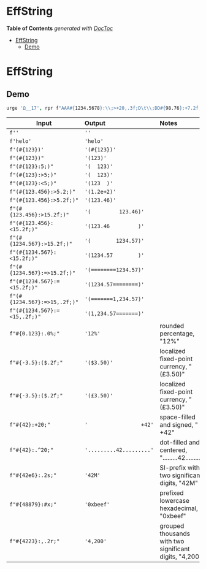 

# EffString

<!-- START doctoc generated TOC please keep comment here to allow auto update -->
<!-- DON'T EDIT THIS SECTION, INSTEAD RE-RUN doctoc TO UPDATE -->
**Table of Contents**  *generated with [DocToc](https://github.com/thlorenz/doctoc)*

- [EffString](#effstring)
  - [Demo](#demo)

<!-- END doctoc generated TOC please keep comment here to allow auto update -->



# EffString

## Demo

```coffee
urge 'Ω__17', rpr f"AAA#{1234.5678}:\\;>+20,.3f;D\t\\;DD#{98.76}:+7.2f;ZZZ"
```


| Input                        | Output                   | Notes                                                  |
| ---                          | :---------               | :----------                                            |
| `f''`                        | `''`                     |                                                        |
| `f'helo'`                    | `'helo'`                 |                                                        |
| `f'(#{123})'`                | `'(#{123})'`             |                                                        |
| `f"(#{123})"`                | `'(123)'`                |                                                        |
| `f"(#{123}:5;)"`             | `'(  123)'`              |                                                        |
| `f"(#{123}:>5;)"`            | `'(  123)'`              |                                                        |
| `f"(#{123}:<5;)"`            | `'(123  )'`              |                                                        |
| `f"(#{123.456}:>5.2;)"`      | `'(1.2e+2)'`             |                                                        |
| `f"(#{123.456}:>5.2f;)"`     | `'(123.46)'`             |                                                        |
| `f"(#{123.456}:>15.2f;)"`    | `'(         123.46)'`    |                                                        |
| `f"(#{123.456}:<15.2f;)"`    | `'(123.46         )'`    |                                                        |
| `f"(#{1234.567}:>15.2f;)"`   | `'(        1234.57)'`    |                                                        |
| `f"(#{1234.567}:<15.2f;)"`   | `'(1234.57        )'`    |                                                        |
| `f"(#{1234.567}:=>15.2f;)"`  | `'(========1234.57)'`    |                                                        |
| `f"(#{1234.567}:=<15.2f;)"`  | `'(1234.57========)'`    |                                                        |
| `f"(#{1234.567}:=>15,.2f;)"` | `'(=======1,234.57)'`    |                                                        |
| `f"(#{1234.567}:=<15,.2f;)"` | `'(1,234.57=======)'`    |                                                        |
| `f"#{0.123}:.0%;"`           | `'12%'`                  | rounded percentage, "12%"                              |
| `f"#{-3.5}:($.2f;"`          | `'($3.50)'`              | localized fixed-point currency, "(£3.50)"              |
| `f"#{-3.5}:($.2f;"`          | `'(£3.50)'`              | localized fixed-point currency, "(£3.50)"              |
| `f"#{42}:+20;"`              | `'                 +42'` | space-filled and signed, "                 +42"        |
| `f"#{42}:.^20;"`             | `'.........42.........'` | dot-filled and centered, ".........42........."        |
| `f"#{42e6}:.2s;"`            | `'42M'`                  | SI-prefix with two significant digits, "42M"           |
| `f"#{48879}:#x;"`            | `'0xbeef'`               | prefixed lowercase hexadecimal, "0xbeef"               |
| `f"#{4223}:,.2r;"`           | `'4,200'`                | grouped thousands with two significant digits, "4,200" |




